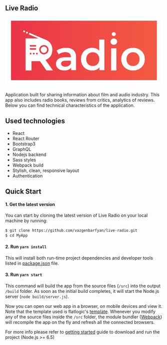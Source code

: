 ## Live Radio

![Logo](./src/components/Sidebar/radio.png)

Application built for sharing information about film and audio industry. This app also includes radio books, reviews from critics, analytics of reviews. Below you can find technical characteristics of the application.

## Used technologies

* React
* React Router
* Bootstrap3
* GraphQL
* Nodejs backend
* Sass styles
* Webpack build
* Stylish, clean, responsive layout
* Authentication

## Quick Start

#### 1. Get the latest version

You can start by cloning the latest version of Live Radio on your
local machine by running:

```
$ git clone https://github.com/vazgenbarfyan/live-radio.git
$ cd MyApp
```

#### 2. Run `yarn install`

This will install both run-time project dependencies and developer tools listed
in [package.json](../package.json) file.

#### 3. Run `yarn start`

This command will build the app from the source files (`/src`) into the output
`/build` folder. As soon as the initial build completes, it will start the
Node.js server (`node build/server.js`).

Now you can open our web app in a browser, on mobile devices and view it. Note that the template used is flatlogic's [template](https://github.com/flatlogic/react-dashboard). Whenever you modify any of the source files inside the `/src` folder,
the module bundler ([Webpack](http://webpack.github.io/)) will recompile the
app on the fly and refresh all the connected browsers.

For more info please refer to [getting started](./docs/getting-started.md) guide to download and run the project (Node.js >= 6.5)
